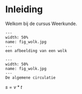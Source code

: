 # Inleiding

Welkom bij de cursus Weerkunde.

``` {figure} wolk.jpg
---
width: 50%
name: fig_wolk.jpg
---
een afbeelding van een wolk

```
``` {figure} Afbeelding18.png
---
width: 50%
name: fig_wolk.jpg
---
De algemene circulatie

```   

$s=v*t$
